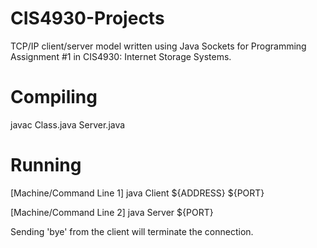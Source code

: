 # CIS4930-Projects
TCP/IP client/server model written using Java Sockets for Programming Assignment #1 in CIS4930: Internet Storage Systems. 

# Compiling
javac Class.java Server.java

# Running
[Machine/Command Line 1] java Client ${ADDRESS} ${PORT}

[Machine/Command Line 2] java Server ${PORT}

Sending 'bye' from the client will terminate the connection.
